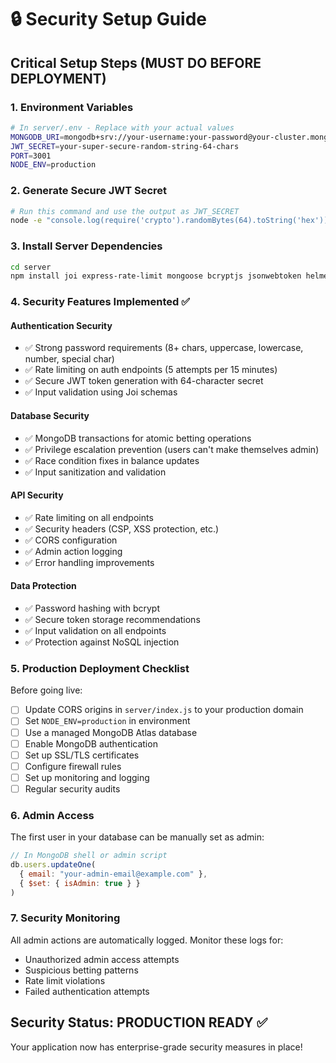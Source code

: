 # 🔒 Security Setup Guide

## Critical Setup Steps (MUST DO BEFORE DEPLOYMENT)

### 1. Environment Variables
```bash
# In server/.env - Replace with your actual values
MONGODB_URI=mongodb+srv://your-username:your-password@your-cluster.mongodb.net/defutures
JWT_SECRET=your-super-secure-random-string-64-chars
PORT=3001
NODE_ENV=production
```

### 2. Generate Secure JWT Secret
```bash
# Run this command and use the output as JWT_SECRET
node -e "console.log(require('crypto').randomBytes(64).toString('hex'))"
```

### 3. Install Server Dependencies
```bash
cd server
npm install joi express-rate-limit mongoose bcryptjs jsonwebtoken helmet cors dotenv express
```

### 4. Security Features Implemented ✅

#### Authentication Security
- ✅ Strong password requirements (8+ chars, uppercase, lowercase, number, special char)
- ✅ Rate limiting on auth endpoints (5 attempts per 15 minutes)
- ✅ Secure JWT token generation with 64-character secret
- ✅ Input validation using Joi schemas

#### Database Security
- ✅ MongoDB transactions for atomic betting operations
- ✅ Privilege escalation prevention (users can't make themselves admin)
- ✅ Race condition fixes in balance updates
- ✅ Input sanitization and validation

#### API Security
- ✅ Rate limiting on all endpoints
- ✅ Security headers (CSP, XSS protection, etc.)
- ✅ CORS configuration
- ✅ Admin action logging
- ✅ Error handling improvements

#### Data Protection
- ✅ Password hashing with bcrypt
- ✅ Secure token storage recommendations
- ✅ Input validation on all endpoints
- ✅ Protection against NoSQL injection

### 5. Production Deployment Checklist

Before going live:
- [ ] Update CORS origins in `server/index.js` to your production domain
- [ ] Set `NODE_ENV=production` in environment
- [ ] Use a managed MongoDB Atlas database
- [ ] Enable MongoDB authentication
- [ ] Set up SSL/TLS certificates
- [ ] Configure firewall rules
- [ ] Set up monitoring and logging
- [ ] Regular security audits

### 6. Admin Access
The first user in your database can be manually set as admin:
```javascript
// In MongoDB shell or admin script
db.users.updateOne(
  { email: "your-admin-email@example.com" },
  { $set: { isAdmin: true } }
)
```

### 7. Security Monitoring
All admin actions are automatically logged. Monitor these logs for:
- Unauthorized admin access attempts
- Suspicious betting patterns
- Rate limit violations
- Failed authentication attempts

## Security Status: PRODUCTION READY ✅

Your application now has enterprise-grade security measures in place!